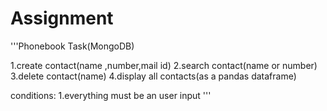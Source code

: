 # Assignment

'''Phonebook Task(MongoDB)
 
1.create contact(name ,number,mail id)
2.search contact(name or number)
3.delete contact(name)
4.display all contacts(as a pandas dataframe)
 
conditions:
1.everything must be an user input
'''
